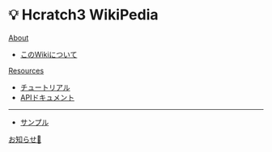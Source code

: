 # 💡 Hcratch3 WikiPedia

[About]()

  * [このWikiについて](about.md)

[Resources]()

  * [チュートリアル](tutorial.md)
  * [APIドキュメント](api/index.md)
  - - - -
  * [サンプル](demo/sample.html)

[お知らせ📢](announce.md)

<script async src="https://cse.google.com/cse.js?cx=94ff3b1871dd64989">
</script>
<div class="gcse-search" style="wight:'100px'"></div>

